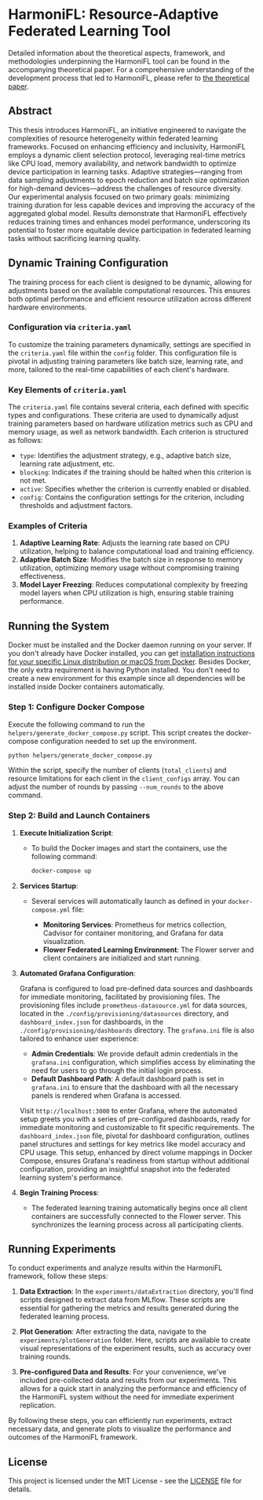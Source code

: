 # HarmoniFL: Resource-Adaptive Federated Learning Tool

Detailed information about the theoretical aspects, framework, and methodologies underpinning the HarmoniFL tool can be found in the accompanying theoretical paper. For a comprehensive understanding of the development process that led to HarmoniFL, please refer to [the theoretical paper](http://artemis.cslab.ece.ntua.gr:8080/jspui/handle/123456789/19076).
 
## Abstract

This thesis introduces HarmoniFL, an initiative engineered to navigate the complexities of resource heterogeneity within federated learning frameworks. Focused on enhancing efficiency and inclusivity, HarmoniFL employs a dynamic client selection protocol, leveraging real-time metrics like CPU load, memory availability, and network bandwidth to optimize device participation in learning tasks. Adaptive strategies—ranging from data sampling adjustments to epoch reduction and batch size optimization for high-demand devices—address the challenges of resource diversity. Our experimental analysis focused on two primary goals: minimizing training duration for less capable devices and improving the accuracy of the aggregated global model. Results demonstrate that HarmoniFL effectively reduces training times and enhances model performance, underscoring its potential to foster more equitable device participation in federated learning tasks without sacrificing learning quality.

## Dynamic Training Configuration

The training process for each client is designed to be dynamic, allowing for adjustments based on the available computational resources. This ensures both optimal performance and efficient resource utilization across different hardware environments. 

### Configuration via `criteria.yaml`

To customize the training parameters dynamically, settings are specified in the `criteria.yaml` file within the `config` folder. This configuration file is pivotal in adjusting training parameters like batch size, learning rate, and more, tailored to the real-time capabilities of each client's hardware.

### Key Elements of `criteria.yaml`

The `criteria.yaml` file contains several criteria, each defined with specific types and configurations. These criteria are used to dynamically adjust training parameters based on hardware utilization metrics such as CPU and memory usage, as well as network bandwidth. Each criterion is structured as follows:

- `type`: Identifies the adjustment strategy, e.g., adaptive batch size, learning rate adjustment, etc.
- `blocking`: Indicates if the training should be halted when this criterion is not met.
- `active`: Specifies whether the criterion is currently enabled or disabled.
- `config`: Contains the configuration settings for the criterion, including thresholds and adjustment factors.

### Examples of Criteria

1. **Adaptive Learning Rate**: Adjusts the learning rate based on CPU utilization, helping to balance computational load and training efficiency.
2. **Adaptive Batch Size**: Modifies the batch size in response to memory utilization, optimizing memory usage without compromising training effectiveness.
3. **Model Layer Freezing**: Reduces computational complexity by freezing model layers when CPU utilization is high, ensuring stable training performance.



## Running the System

Docker must be installed and the Docker daemon running on your server. If you don't already have Docker installed, you can get [installation instructions for your specific Linux distribution or macOS from Docker](https://docs.docker.com/engine/install/). Besides Docker, the only extra requirement is having Python installed. You don't need to create a new environment for this example since all dependencies will be installed inside Docker containers automatically.

### Step 1: Configure Docker Compose

Execute the following command to run the `helpers/generate_docker_compose.py` script. This script creates the docker-compose configuration needed to set up the environment.

```bash
python helpers/generate_docker_compose.py
```

Within the script, specify the number of clients (`total_clients`) and resource limitations for each client in the `client_configs` array. You can adjust the number of rounds by passing `--num_rounds` to the above command.

### Step 2: Build and Launch Containers

1. **Execute Initialization Script**:

   - To build the Docker images and start the containers, use the following command:

     ```bash
     docker-compose up
     ```

2. **Services Startup**:

   - Several services will automatically launch as defined in your `docker-compose.yml` file:

     - **Monitoring Services**: Prometheus for metrics collection, Cadvisor for container monitoring, and Grafana for data visualization.
     - **Flower Federated Learning Environment**: The Flower server and client containers are initialized and start running.

3. **Automated Grafana Configuration**:

   Grafana is configured to load pre-defined data sources and dashboards for immediate monitoring, facilitated by provisioning files. The provisioning files include `prometheus-datasource.yml` for data sources, located in the `./config/provisioning/datasources` directory, and `dashboard_index.json` for dashboards, in the `./config/provisioning/dashboards` directory. The `grafana.ini` file is also tailored to enhance user experience:
     - **Admin Credentials**: We provide default admin credentials in the `grafana.ini` configuration, which simplifies access by eliminating the need for users to go through the initial login process.
     - **Default Dashboard Path**: A default dashboard path is set in `grafana.ini` to ensure that the dashboard with all the necessary panels is rendered when Grafana is accessed.

   Visit `http://localhost:3000` to enter Grafana, where the automated setup greets you with a series of pre-configured dashboards, ready for immediate monitoring and customizable to fit specific requirements. The `dashboard_index.json` file, pivotal for dashboard configuration, outlines panel structures and settings for key metrics like model accuracy and CPU usage. This setup, enhanced by direct volume mappings in Docker Compose, ensures Grafana's readiness from startup without additional configuration, providing an insightful snapshot into the federated learning system's performance.

4. **Begin Training Process**:

   - The federated learning training automatically begins once all client containers are successfully connected to the Flower server. This synchronizes the learning process across all participating clients.


## Running Experiments

To conduct experiments and analyze results within the HarmoniFL framework, follow these steps:

1. **Data Extraction**: In the `experiments/dataExtraction` directory, you'll find scripts designed to extract data from MLflow. These scripts are essential for gathering the metrics and results generated during the federated learning process.

2. **Plot Generation**: After extracting the data, navigate to the `experiments/plotGeneration` folder. Here, scripts are available to create visual representations of the experiment results, such as accuracy over training rounds.

3. **Pre-configured Data and Results**: For your convenience, we've included pre-collected data and results from our experiments. This allows for a quick start in analyzing the performance and efficiency of the HarmoniFL system without the need for immediate experiment replication.

By following these steps, you can efficiently run experiments, extract necessary data, and generate plots to visualize the performance and outcomes of the HarmoniFL framework.

## License

This project is licensed under the MIT License - see the [LICENSE](LICENSE) file for details.
